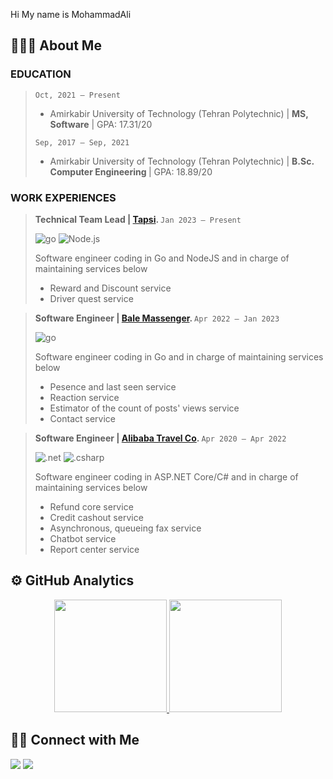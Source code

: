 Hi My name is MohammadAli


## 👨🏻‍💻 About Me

### <b>EDUCATION</b> 	 
>
>`Oct, 2021 – Present` 	 
>
> - Amirkabir University of Technology (Tehran Polytechnic) | <b>MS, Software</b> | GPA: 17.31/20
>
>`Sep, 2017 – Sep, 2021`  	 
>
>- Amirkabir University of Technology (Tehran Polytechnic) | <b>B.Sc. Computer Engineering </b>| GPA: 18.89/20 
> 

### <b>WORK EXPERIENCES</b> 	 
> <b>Technical Team Lead | [Tapsi](https://tapsi.ir/en). </b> `Jan 2023 – Present`
> 
>![go](https://img.shields.io/badge/-Go-05122A?style=flat&logo=go) ![Node.js](https://img.shields.io/badge/-Node.js-05122A?style=flat&logo=node.js)
>
> Software engineer coding in Go and NodeJS and in charge of maintaining services below
> - Reward and Discount service
> - Driver quest service 

> <b>Software Engineer | [Bale Massenger](https://bale.ai/). </b> `Apr 2022 – Jan 2023`
> 
>![go](https://img.shields.io/badge/-Go-05122A?style=flat&logo=go) 
>
> Software engineer coding in Go and in charge of maintaining services below
> - Pesence and last seen service
> - Reaction service
> - Estimator of the count of posts' views service
> - Contact service 

> <b>Software Engineer | [Alibaba Travel Co](http://alibaba.ir/). </b> `Apr 2020 – Apr 2022 `
> 
>![.net](https://img.shields.io/badge/-ASP%20.NET%20Core-05122A?style=flat&logo=dotnet) ![.csharp](https://img.shields.io/badge/-c%23-05122A?style=flat&logo=csharp) 
>
> Software engineer coding in ASP.NET Core/C# and in charge of maintaining services below
> - Refund core service
> - Credit cashout service
> - Asynchronous, queueing fax service
> - Chatbot service
> - Report center service


## ⚙️ GitHub Analytics

<p align="center">
<a href="https://github.com/keshavarz13">
  <img height="180em" src="https://github-readme-stats-eight-theta.vercel.app/api?username=keshavarz13&show_icons=true&theme=algolia&include_all_commits=true&count_private=true"/>
  <img height="180em" src="https://github-readme-stats-eight-theta.vercel.app/api/top-langs/?username=keshavarz13&layout=compact&langs_count=8&theme=algolia"/>
</a>
</p>


## 🤝🏻 Connect with Me
<p align="left">
<a href="https://www.linkedin.com/in/keshavarz13/"><img src="https://img.shields.io/badge/-MohammadAli%20Keshavarz-0077B5?style=flat&logo=Linkedin&logoColor=white"/></a>
<a href="mailto:keshavarz.ma13@gmail.com"><img src="https://img.shields.io/badge/-keshavarz.ma13@gmail.com-D14836?style=flat&logo=Gmail&logoColor=white"/></a>

</p>

